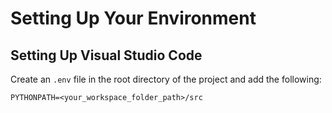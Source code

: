 # Setting Up Your Environment

## Setting Up Visual Studio Code
Create an `.env` file in the root directory of the project and add the following:
```
PYTHONPATH=<your_workspace_folder_path>/src
```